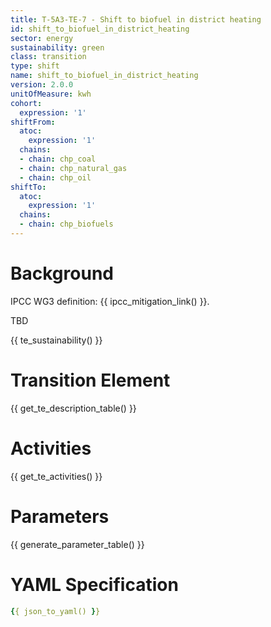 ```yaml
---
title: T-5A3-TE-7 - Shift to biofuel in district heating
id: shift_to_biofuel_in_district_heating
sector: energy
sustainability: green
class: transition
type: shift
name: shift_to_biofuel_in_district_heating                
version: 2.0.0
unitOfMeasure: kwh
cohort:
  expression: '1'
shiftFrom:
  atoc:
    expression: '1'
  chains:
  - chain: chp_coal
  - chain: chp_natural_gas
  - chain: chp_oil
shiftTo:
  atoc:
    expression: '1'
  chains:
  - chain: chp_biofuels
---
```


# Background

IPCC WG3 definition: {{ ipcc_mitigation_link() }}.

TBD




{{ te_sustainability() }}

# Transition Element

{{ get_te_description_table() }}




# Activities

{{ get_te_activities() }}


# Parameters

{{ generate_parameter_table() }}


# YAML Specification

```yaml
{{ json_to_yaml() }}
```
